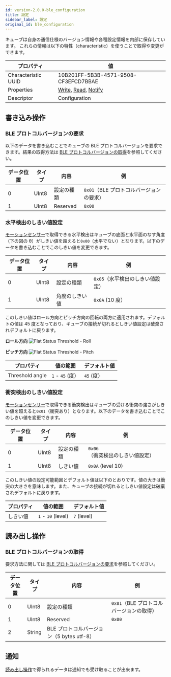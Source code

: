 ```yaml
---
id: version-2.0.0-ble_configuration
title: 設定
sidebar_label: 設定
original_id: ble_configuration
---
```


キューブは自身の通信仕様のバージョン情報や各種設定情報を内部に保存しています。
これらの情報は以下の特性（characteristic）を使うことで取得や変更ができます。

| プロパティ          | 値                                                             |
| ------------------- | -------------------------------------------------------------- |
| Characteristic UUID | 10B201FF-5B3B-4571-9508-CF3EFCD7BBAE                           |
| Properties          | [Write](#書き込み操作), [Read](#読み出し操作), [Notify](#通知) |
| Descriptor          | Configuration                                                  |

## 書き込み操作

### BLE プロトコルバージョンの要求

以下のデータを書き込むことでキューブの BLE プロトコルバージョンを要求できます。結果の取得方法は [BLE プロトコルバージョンの取得](#ble-プロトコルバージョンの取得)を参照してください。

| データ位置 | タイプ | 内容       | 例                                                          |
| ---------- | ------ | ---------- | ----------------------------------------------------------- |
| 0          | UInt8  | 設定の種類 | <span fixed>`0x01`</span>（BLE プロトコルバージョンの要求） |
| 1          | UInt8  | Reserved   | `0x00`                                                      |

### 水平検出のしきい値設定

[モーションセンサー](sensor.md)で取得できる水平検出はキューブの底面と水平面のなす角度（下の図の θ）がしきい値を超えると`0x00`（水平でない）となります。以下のデータを書き込むことでこのしきい値を変更できます。

| データ位置 | タイプ | 内容           | 例                                                  |
| ---------- | ------ | -------------- | --------------------------------------------------- |
| 0          | UInt8  | 設定の種類     | <span fixed>`0x05`</span>（水平検出のしきい値設定） |
| 1          | UInt8  | 角度のしきい値 | `0x0A` (10 度）                                     |

このしきい値はロール方向とピッチ方向の回転の両方に適用されます。デフォルトの値は 45 度となっており、キューブの接続が切れるとしきい値設定は破棄されデフォルトに戻ります。

**ロール方向**
![Flat Status Threshold - Roll](assets/configuration_flat_status_threshold_roll.svg)

**ピッチ方向**
![Flat Status Threshold - Pitch](assets/configuration_flat_status_threshold_pitch.svg)

| プロパティ      | 値の範囲         | デフォルト値 |
| --------------- | ---------------- | ------------ |
| Threshold angle | `1` - `45` (度） | `45` (度）   |

### 衝突検出のしきい値設定

[モーションセンサー](sensor.md)で取得できる衝突検出はキューブの受ける衝突の強さがしきい値を超えると`0x01`（衝突あり）となります。以下のデータを書き込むことでこのしきい値を変更できます。

| データ位置 | タイプ | 内容       | 例                                                  |
| ---------- | ------ | ---------- | --------------------------------------------------- |
| 0          | UInt8  | 設定の種類 | <span fixed>`0x06`</span>（衝突検出のしきい値設定） |
| 1          | UInt8  | しきい値   | `0x0A` (level 10)                                   |

このしきい値の設定可能範囲とデフォルト値は以下のとおりです。値の大きは衝突の大きさを意味します。また、キューブの接続が切れるとしきい値設定は破棄されデフォルトに戻ります。

| プロパティ | 値の範囲           | デフォルト値 |
| ---------- | ------------------ | ------------ |
| しきい値   | `1` - `10` (level) | `7` (level)  |

## 読み出し操作

### BLE プロトコルバージョンの取得

要求方法に関しては [BLE プロトコルバージョンの要求](#ble-プロトコルバージョンの要求)を参照してください。

| データ位置 | タイプ | 内容                                      | 例                                                          |
| ---------- | ------ | ----------------------------------------- | ----------------------------------------------------------- |
| 0          | UInt8  | 設定の種類                                | <span fixed>`0x81`</span>（BLE プロトコルバージョンの取得） |
| 1          | UInt8  | Reserved                                  | `0x00`                                                      |
| 2          | String | BLE プロトコルバージョン（5 bytes utf-8） | &nbsp;                                                      |

## 通知

[読み出し操作](#読み出し操作)で得られるデータは通知でも受け取ることが出来ます。
